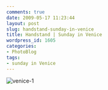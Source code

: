 ```yaml
---
comments: true
date: 2009-05-17 11:23:44
layout: post
slug: handstand-sunday-in-venice
title: Handstand | Sunday in Venice
wordpress_id: 1605
categories:
- PhotoBlog
tags:
- sunday in Venice
---
```


![venice-1](http://ryanfitzer.com/main/wp-content/uploads/2009/05/venice-1.jpg)

